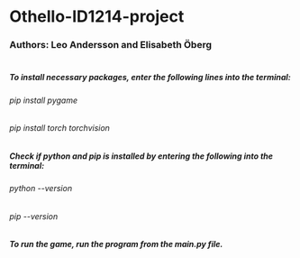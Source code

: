 # Othello-ID1214-project

### Authors: Leo Andersson and Elisabeth Öberg
#
##### To install necessary packages, enter the following lines into the terminal:
###### pip install pygame
###### pip install torch torchvision 

##### Check if python and pip is installed by entering the following into the terminal:
###### python --version
###### pip --version

##### To run the game, run the program from the main.py file.
#
